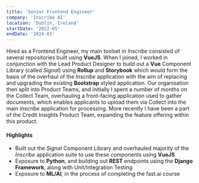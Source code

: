 ```yaml
---
title: 'Senior Frontend Engineer'
company: 'Inscribe AI'
location: 'Dublin, Ireland'
startDate: '2022-05'
endDate: '2024-03'
---
```


Hired as a Frontend Engineer, my main toolset in _Inscribe_
consisted of several repositories built using **VueJS**. When I joined, I
worked in conjunction with the Lead Product Designer to build out a **Vue**
Component Library (called _Signal_) using **Rollup** and **Storybook** which
would form the basis of the overhaul of the _Inscribe_ application with the
aim of replacing and upgrading the existing **Bootstrap** styled application.
Our organisation then split into Product Teams, and initially I spent a
number of months on the Collect Team, overhauling a front-facing
application used to gather documents, which enables applicants to upload
them via Collect into the main _Inscribe_ application for processing. More
recently I have been a part of the Credit Insights Product Team,
expanding the feature offering within this product.

#### Highlights

- Built out the _Signal_ Component Library and overhauled majority of the _Inscribe_ application suite to use these components using **VueJS**
- Exposure to **Python**, and building out **REST** endpoints using the **Django
  Framework**, along with Unit/Integration Testing
- Exposure to **ML/AI**, in the process of completing the fast.ai course
